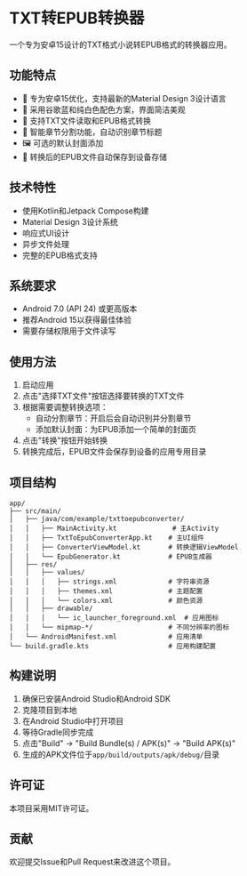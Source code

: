 # TXT转EPUB转换器

一个专为安卓15设计的TXT格式小说转EPUB格式的转换器应用。

## 功能特点

- 📱 专为安卓15优化，支持最新的Material Design 3设计语言
- 🎨 采用谷歌蓝和纯白色配色方案，界面简洁美观
- 📖 支持TXT文件读取和EPUB格式转换
- 📑 智能章节分割功能，自动识别章节标题
- 🖼️ 可选的默认封面添加
- 💾 转换后的EPUB文件自动保存到设备存储

## 技术特性

- 使用Kotlin和Jetpack Compose构建
- Material Design 3设计系统
- 响应式UI设计
- 异步文件处理
- 完整的EPUB格式支持

## 系统要求

- Android 7.0 (API 24) 或更高版本
- 推荐Android 15以获得最佳体验
- 需要存储权限用于文件读写

## 使用方法

1. 启动应用
2. 点击"选择TXT文件"按钮选择要转换的TXT文件
3. 根据需要调整转换选项：
   - 自动分割章节：开启后会自动识别并分割章节
   - 添加默认封面：为EPUB添加一个简单的封面页
4. 点击"转换"按钮开始转换
5. 转换完成后，EPUB文件会保存到设备的应用专用目录

## 项目结构

```
app/
├── src/main/
│   ├── java/com/example/txttoepubconverter/
│   │   ├── MainActivity.kt              # 主Activity
│   │   ├── TxtToEpubConverterApp.kt    # 主UI组件
│   │   ├── ConverterViewModel.kt       # 转换逻辑ViewModel
│   │   └── EpubGenerator.kt            # EPUB生成器
│   ├── res/
│   │   ├── values/
│   │   │   ├── strings.xml             # 字符串资源
│   │   │   ├── themes.xml              # 主题配置
│   │   │   └── colors.xml              # 颜色资源
│   │   ├── drawable/
│   │   │   └── ic_launcher_foreground.xml  # 应用图标
│   │   └── mipmap-*/                   # 不同分辨率的图标
│   └── AndroidManifest.xml             # 应用清单
└── build.gradle.kts                    # 应用构建配置
```

## 构建说明

1. 确保已安装Android Studio和Android SDK
2. 克隆项目到本地
3. 在Android Studio中打开项目
4. 等待Gradle同步完成
5. 点击"Build" -> "Build Bundle(s) / APK(s)" -> "Build APK(s)"
6. 生成的APK文件位于`app/build/outputs/apk/debug/`目录

## 许可证

本项目采用MIT许可证。

## 贡献

欢迎提交Issue和Pull Request来改进这个项目。 